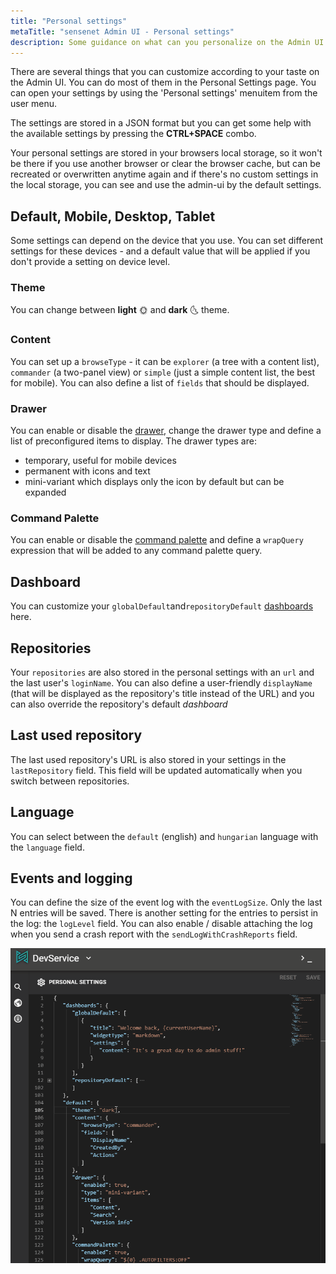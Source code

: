 ```yaml
---
title: "Personal settings"
metaTitle: "sensenet Admin UI - Personal settings"
description: Some guidance on what can you personalize on the Admin UI
---
```


There are several things that you can customize according to your taste on the Admin UI. You can do most of them in the Personal Settings page. You can open your settings by using the 'Personal settings' menuitem from the user menu.

The settings are stored in a JSON format but you can get some help with the available settings by pressing the **CTRL+SPACE** combo.

Your personal settings are stored in your browsers local storage, so it won't be there if you use another browser or clear the browser cache, but can be recreated or overwritten anytime again and if there's no custom settings in the local storage, you can see and use the admin-ui by the default settings.

## Default, Mobile, Desktop, Tablet

Some settings can depend on the device that you use. You can set different settings for these devices - and a default value that will be applied if you don't provide a setting on device level.

### Theme

You can change between **light** 🌞 and **dark** 🌜 theme.

### Content

You can set up a `browseType` - it can be `explorer` (a tree with a content list), `commander` (a two-panel view) or `simple` (just a simple content list, the best for mobile). You can also define a list of `fields` that should be displayed.

### Drawer

You can enable or disable the [drawer](/guides/customization/01-menu-customization/), change the drawer type and define a list of preconfigured items to display. The drawer types are:

- temporary, useful for mobile devices
- permanent with icons and text
- mini-variant which displays only the icon by default but can be expanded

### Command Palette

You can enable or disable the [command palette](/guides/search/03-command-palette/) and define a `wrapQuery` expression that will be added to any command palette query.

## Dashboard

You can customize your `globalDefault`and`repositoryDefault` [dashboards](/guides/customization/05-dashboard-customization/) here.

## Repositories

Your `repositories` are also stored in the personal settings with an `url` and the last user's `loginName`. You can also define a user-friendly `displayName` (that will be displayed as the repository's title instead of the URL) and you can also override the repository's default _dashboard_

## Last used repository

The last used repository's URL is also stored in your settings in the `lastRepository` field. This field will be updated automatically when you switch between repositories.

## Language

You can select between the `default` (english) and `hungarian` language with the `language` field.

## Events and logging

You can define the size of the event log with the `eventLogSize`. Only the last N entries will be saved. There is another setting for the entries to persist in the log: the `logLevel` field. You can also enable / disable attaching the log when you send a crash report with the `sendLogWithCrashReports` field.

![Changing the theme in the personal settings](../img/admin-ui-personal-setting-theme.gif "Changing the theme in the personal settings")
